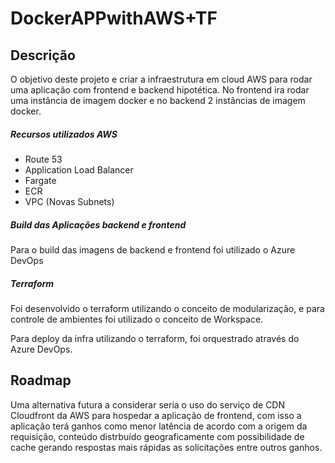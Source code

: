 # DockerAPPwithAWS+TF

## Descrição

O objetivo deste projeto e criar a infraestrutura em cloud AWS para rodar uma aplicação com frontend e backend hipotética. No frontend ira rodar uma instância de imagem docker e no backend 2 instâncias de imagem docker.

##### Recursos utilizados AWS

- Route 53
- Application Load Balancer
- Fargate
- ECR
- VPC (Novas Subnets)

##### Build das Aplicações backend e frontend

Para o build das imagens de backend e frontend foi utilizado o Azure DevOps

##### Terraform

Foi desenvolvido o terraform utilizando o conceito de modularização, e para controle de ambientes foi utilizado o conceito de Workspace.

Para deploy da infra utilizando o terraform, foi orquestrado através do Azure DevOps.

## Roadmap

Uma alternativa futura a considerar seria o uso do serviço de CDN Cloudfront da AWS para hospedar a aplicação de frontend, com isso a aplicação terá ganhos como menor latência de acordo com a origem da requisição, conteúdo distrbuído geograficamente com possibilidade de cache gerando respostas mais rápidas as solicitações entre outros ganhos.

